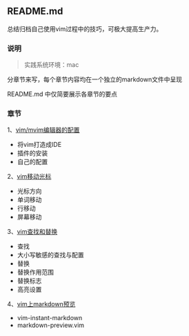 ## README.md

总结归档自己使用vim过程中的技巧，可极大提高生产力。

### 说明

> 实践系统环境：mac 

分章节来写，每个章节内容均在一个独立的markdown文件中呈现

README.md 中仅简要展示各章节的要点

### 章节

1、[vim/mvim编辑器的配置](ide-plug-configuration.md)

- 将vim打造成IDE
- 插件的安装
- 自己的配置

2、[vim移动光标](move-cursor.md)

- 光标方向
- 单词移动
- 行移动
- 屏幕移动

3、[vim查找和替换](search-replace.md)

- 查找
- 大小写敏感的查找与配置
- 替换
- 替换作用范围
- 替换标志
- 高亮设置

4、[vim上markdown预览](markdown-preview.md)

- vim-instant-markdown
- markdown-preview.vim
